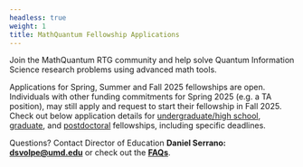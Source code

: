 ```yaml
---
headless: true
weight: 1
title: MathQuantum Fellowship Applications
---
```


Join the MathQuantum RTG community and help solve Quantum Information Science research problems using advanced math tools.

Applications for Spring, Summer and Fall 2025 fellowships are open. Individuals with other funding commitments for Spring 2025 (e.g. a TA position), may still apply and request to start their fellowship in Fall 2025. Check out below application details for [undergraduate/high school](#undergraduate), [graduate](#graduate), and [postdoctoral](#postdoc) fellowships, including specific deadlines.

Questions? Contact Director of Education **Daniel Serrano: dsvolpe@umd.edu** or check out the **[FAQs](/faq)**.

